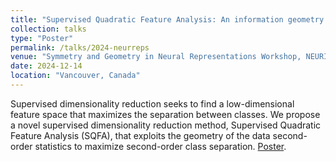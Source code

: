 ```yaml
---
title: "Supervised Quadratic Feature Analysis: An information geometry approach to dimensionality reduction"
collection: talks
type: "Poster"
permalink: /talks/2024-neurreps
venue: "Symmetry and Geometry in Neural Representations Workshop, NEURIPS 2024"
date: 2024-12-14
location: "Vancouver, Canada"
---
```


Supervised dimensionality reduction seeks to find a
low-dimensional feature space that maximizes the separation
between classes. We propose a novel supervised dimensionality
reduction method, Supervised Quadratic Feature Analysis (SQFA),
that exploits the geometry of the data second-order statistics to
maximize second-order class separation. [Poster](/files/presentations/neurreps_2024_poster.pdf). 

